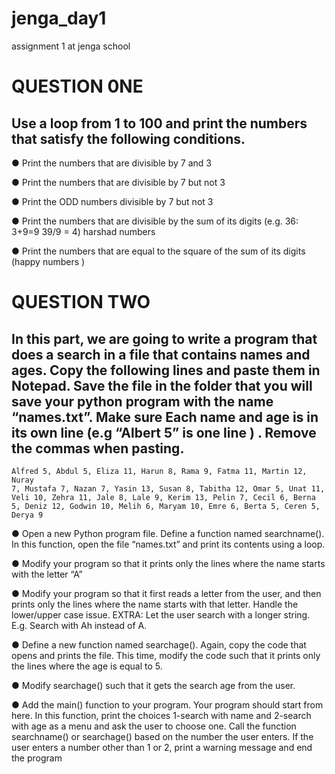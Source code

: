 # jenga_day1
assignment 1 at jenga school
# QUESTION 0NE 
## Use a loop from 1 to 100 and print the numbers that satisfy the following conditions.

● Print the numbers that are divisible by 7 and 3

● Print the numbers that are divisible by 7 but not 3

● Print the ODD numbers divisible by 7 but not 3

● Print the numbers that are divisible by the sum of its digits (e.g. 36: 3+9=9
  39/9 = 4)   harshad numbers

● Print the numbers that are equal to the square of the sum of its digits (happy numbers )


# QUESTION  TWO

## In this part, we are going to write a program that does a search in a file that contains names and ages. Copy the following lines and paste them in Notepad. Save the file in the folder that you will save your python program with the name “names.txt”. Make sure Each name and age is in its own line (e.g “Albert 5” is one line ) . Remove the commas when pasting.
    Alfred 5, Abdul 5, Eliza 11, Harun 8, Rama 9, Fatma 11, Martin 12, Nuray
    7, Mustafa 7, Nazan 7, Yasin 13, Susan 8, Tabitha 12, Omar 5, Unat 11, Veli 10, Zehra 11, Jale 8, Lale 9, Kerim 13, Pelin 7, Cecil 6, Berna 5, Deniz 12, Godwin 10, Melih 6, Maryam 10, Emre 6, Berta 5, Ceren 5, Derya 9


● Open a new Python program file. Define a function named searchname(). In this function, open the file “names.txt” and print its contents using a loop.

● Modify your program so that it prints only the lines where the name starts with the letter “A”

● Modify your program so that it first reads a letter from the user, and then prints only the lines where the name starts with that letter. Handle the lower/upper case issue. EXTRA: Let the user search with a longer string. E.g. Search with Ah instead of A.

● Define a new function named searchage(). Again, copy the code that opens and
prints the file. This time, modify the code such that it prints only the lines where the age is equal to 5.

● Modify searchage() such that it gets the search age from the user.

● Add the main() function to your program. Your program should start from here. In this function, print the choices 1-search with name and 2-search with age as a menu and ask the user to choose one. Call the function searchname() or searchage() based on the number the user enters. If the user enters a number other than 1 or 2, print a warning message and end the program